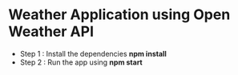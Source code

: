 # Weather Application using Open Weather API
* Step 1 : Install the dependencies **npm install**
* Step 2 : Run the app using **npm start**
